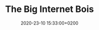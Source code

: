 ---
layout: article
title: The Big Internet Bois
date: 2020-23-10 15:33:00+0200
coverPhoto: ../../../contents/images/2020/10/Internet_Bois.png
---